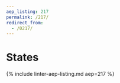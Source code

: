 ```yaml
---
aep_listing: 217
permalink: /217/
redirect_from:
  - /0217/
---
```


# States

{% include linter-aep-listing.md aep=217 %}
